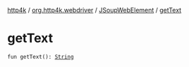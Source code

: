 [http4k](../../index.md) / [org.http4k.webdriver](../index.md) / [JSoupWebElement](index.md) / [getText](./get-text.md)

# getText

`fun getText(): `[`String`](https://kotlinlang.org/api/latest/jvm/stdlib/kotlin/-string/index.html)